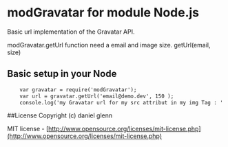 modGravatar for module Node.js
===========

Basic url implementation of the Gravatar API.

modGravatar.getUrl function need a email and image size.
getUrl(email<string>, size<number>)

## Basic setup  in your Node
```html
	var gravatar = require('modGravatar');	
	var url = gravatar.getUrl('email@demo.dev', 150 );
	console.log('my Gravatar url for my src attribut in my img Tag : ' + url );
```
##License
Copyright (c) daniel glenn

MIT license - [http://www.opensource.org/licenses/mit-license.php](http://www.opensource.org/licenses/mit-license.php)
